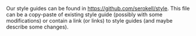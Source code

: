 <!--
 - SPDX-FileCopyrightText: 2019 Serokell <https://serokell.io>
 -
 - SPDX-License-Identifier: LicenseRef-MPL-2.0
 -->

Our style guides can be found in https://github.com/serokell/style.
This file can be a copy-paste of existing style guide (possibly with some
modifications) or contain a link (or links) to style guides (and maybe
describe some changes).
